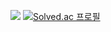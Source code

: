 ![](https://leetcard.jacoblin.cool/6cessfuldev?theme=unicorn)
[![Solved.ac
프로필](http://mazassumnida.wtf/api/generate_badge?boj=6cessfuldev)](https://solved.ac/6cessfuldev)
